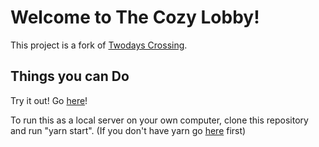 # Welcome to The Cozy Lobby!

This project is a fork of [Twodays Crossing](https://github.com/earthstar-project/twodays-crossing).

## Things you can Do
Try it out! Go [here](https://cozylobby.netlify.app/)!

To run this as a local server on your own computer, clone this repository and run "yarn start". (If you don't have yarn go [here](https://classic.yarnpkg.com/en/docs/install/) first)
